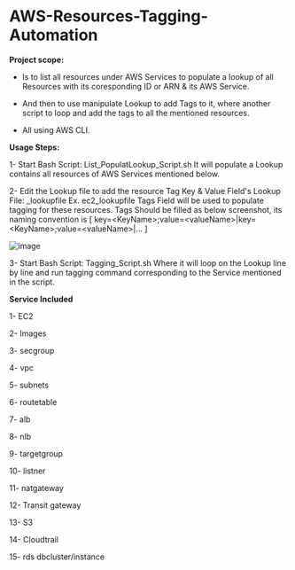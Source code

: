 # AWS-Resources-Tagging-Automation
**Project scope:**
- Is to list all resources under AWS Services to populate a lookup of all Resources with its coresponding ID or ARN &amp; its AWS Service. 

- And then to use manipulate Lookup to add Tags to it, where another script to loop and add the tags to all the mentioned resources. 

- All using AWS CLI.


**Usage Steps:**

  1- Start Bash Script: List_PopulatLookup_Script.sh 
    It will populate a Lookup contains all resources of AWS Services mentioned below.


  2- Edit the Lookup file to add the resource Tag Key & Value Field's
    Lookup File: <AWS Service Name>_lookupfile Ex. ec2_lookupfile
    Tags Field will be used to populate tagging for these resources. 
    Tags Should be filled as below screenshot, its naming convention is [ key=\<KeyName\>;value=\<valueName\>|key=\<KeyName\>;value=\<valueName\>|... ]

![image](https://user-images.githubusercontent.com/26026302/209590444-e5672bdf-83d2-433a-8b5b-b2385ebc2705.png)


  3- Start Bash Script: Tagging_Script.sh 
    Where it will loop on the Lookup line by line and run tagging command corresponding to the Service mentioned in the script.


**Service Included** 

  1- EC2

  2- Images

  3- secgroup

  4- vpc

  5- subnets

  6- routetable

  7- alb
 
  8- nlb

  9- targetgroup

  10- listner

  11- natgateway

  12- Transit gateway

  13- S3

  14- Cloudtrail

  15- rds dbcluster/instance
